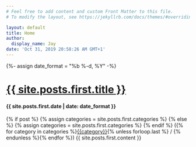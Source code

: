 ```yaml
---
# Feel free to add content and custom Front Matter to this file.
# To modify the layout, see https://jekyllrb.com/docs/themes/#overriding-theme-defaults

layout: default
title: Home
author:
  display_name: Jay
date: 'Oct 31, 2019 20:58:26 AM GMT+1'
---
```

{%- assign date_format = "%b %-d, %Y" -%}
<h1><a href="{{ site.posts.first.url }}">{{ site.posts.first.title }}</a></h1>
<h4>{{ site.posts.first.date | date: date_format }}</h4>

{% if post %}
    {% assign categories = site.posts.first.categories %}
{% else %}
    {% assign categories = site.posts.first.categories %}
{% endif %}
({% for category in categories %}<a href="{{site.baseurl}}/category/{{category|slugize}}">{{category}}</a>{% unless forloop.last %}&nbsp;/&nbsp;{% endunless %}{% endfor %})
{{ site.posts.first.content }}
